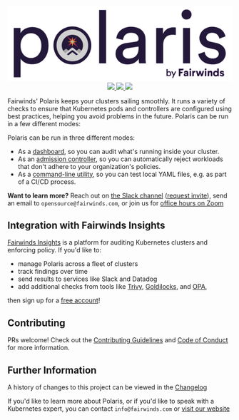 <div align="center" class="no-border">
  <img src="/img/polaris-logo.png" alt="Polaris Logo">
  <br>
  <a href="https://github.com/FairwindsOps/polaris">
    <img src="https://img.shields.io/static/v1.svg?label=Version&message=1.2.0&color=239922">
  </a>
  <a href="https://goreportcard.com/report/github.com/FairwindsOps/polaris">
    <img src="https://goreportcard.com/badge/github.com/FairwindsOps/polaris">
  </a>
  <a href="https://circleci.com/gh/FairwindsOps/polaris.svg">
    <img src="https://circleci.com/gh/FairwindsOps/polaris.svg?style=svg">
  </a>
</div>

Fairwinds' Polaris keeps your clusters sailing smoothly. It runs a variety of checks to ensure that
Kubernetes pods and controllers are configured using best practices, helping you avoid
problems in the future. Polaris can be run in a few different modes:

Polaris can be run in three different modes:
* As a [dashboard](dashboard.md), so you can audit what's running inside your cluster.
* As an [admission controller](admission-controller.md), so you can automatically reject workloads that don't adhere to your organization's policies.
* As a [command-line utility](infrastructure-as-code.md), so you can test local YAML files, e.g. as part of a CI/CD process.

**Want to learn more?** Reach out on [the Slack channel](https://fairwindscommunity.slack.com/messages/polaris) ([request invite](https://join.slack.com/t/fairwindscommunity/shared_invite/zt-e3c6vj4l-3lIH6dvKqzWII5fSSFDi1g)), send an email to `opensource@fairwinds.com`, or join us for [office hours on Zoom](https://fairwindscommunity.slack.com/messages/office-hours)

## Integration with Fairwinds Insights
[Fairwinds Insights](https://www.fairwinds.com/insights?utm_campaign=Hosted%20Polaris%20&utm_source=polaris&utm_term=polaris&utm_content=polaris)
is a platform for auditing Kubernetes clusters and enforcing policy. If you'd like to:
* manage Polaris across a fleet of clusters
* track findings over time
* send results to services like Slack and Datadog
* add additional checks from tools like
[Trivy](https://github.com/aquasecurity/trivy),
[Goldilocks](https://github.com/FairwindsOps/goldilocks/), and
[OPA](https://www.openpolicyagent.org),

then sign up for a [free account](https://insights.fairwinds.com)!

## Contributing
PRs welcome! Check out the [Contributing Guidelines](contributing.md) and [Code of Conduct](code-of-conduct.md) for more information.

## Further Information
A history of changes to this project can be viewed in the [Changelog](changelog.md)

If you'd like to learn more about Polaris, or if you'd like to speak with
a Kubernetes expert, you can contact `info@fairwinds.com` or [visit our website](https://fairwinds.com)
